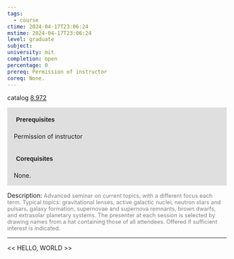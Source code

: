 ```yaml
---
tags:
  - course
ctime: 2024-04-17T23:06:24
mstime: 2024-04-17T23:06:24
level: graduate
subject: 
university: mit
completion: open
percentage: 0
prereq: Permission of instructor
coreq: None.
---
```


catalog [8.972](http://student.mit.edu/catalog/m8b.html#8.972)

<span style="display: block; padding: 15px; background-color: rgb(100, 100, 100, 0.2);"><font id="m_prereq3775_0" style="display: block; font-family: Arial, sans-serif; font-weight: bold; padding: 5px">Prerequisites</font><br><span id="prereq3775_0">Permission of instructor</span></span>
<span style="display: block; padding: 15px; background-color: rgb(100, 100, 100, 0.2);"><font id="m_coreq3775_0" style="display: block; font-family: Arial, sans-serif; font-weight: bold; padding: 5px">Corequisites</font><br><span id="coreq3775_0">None.</span></span>

<font style="">Description:</font>
<font style="color: grey; font-size: 0.8rem;">Advanced seminar on current topics, with a different focus each term. Typical topics: gravitational lenses, active galactic nuclei, neutron stars and pulsars, galaxy formation, supernovae and supernova remnants, brown dwarfs, and extrasolar planetary systems. The presenter at each session is selected by drawing names from a hat containing those of all attendees. Offered if sufficient interest is indicated.</font>



---

<< HELLO, WORLD >>
